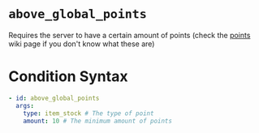 # `above_global_points`

Requires the server to have a certain amount of points (check the [points](https://plugins.auxilor.io/effects/points) wiki page if you don't know what these are)

# Condition Syntax
```yaml
- id: above_global_points
  args:
    type: item_stock # The type of point
    amount: 10 # The minimum amount of points
```
